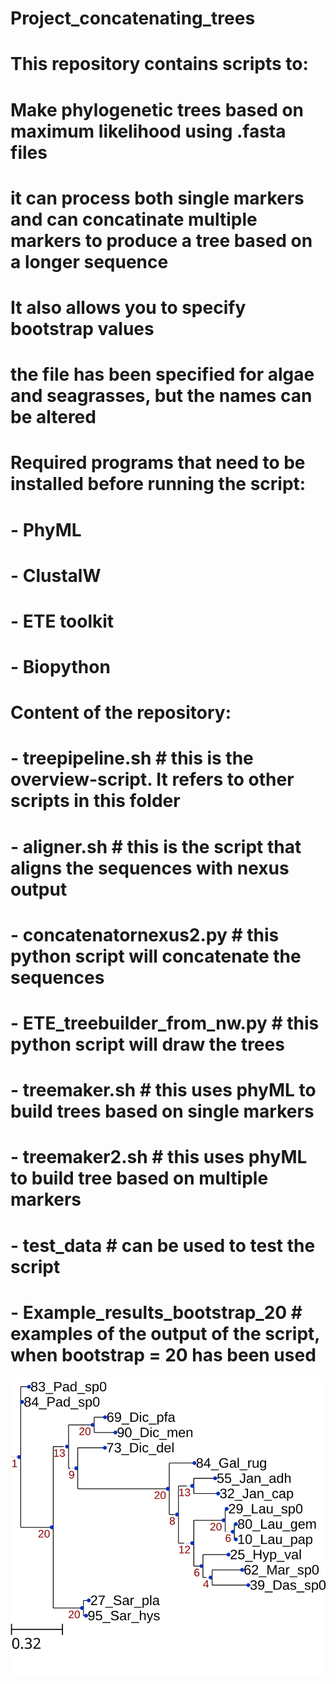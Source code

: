 # Project_concatenating_trees

# This repository contains scripts to:
# Make phylogenetic trees based on maximum likelihood using .fasta files
# it can process both single markers and can concatinate multiple markers to produce a tree based on a longer sequence
# It also allows you to specify bootstrap values
# the file has been specified for algae and seagrasses, but the names can be altered

# Required programs that need to be installed before running the script:
# 	- PhyML
# 	- ClustalW
# 	- ETE toolkit
#   - Biopython

# Content of the repository:
#   - treepipeline.sh # this is the overview-script. It refers to other scripts in this folder
#   - aligner.sh # this is the script that aligns the sequences with nexus output
#   - concatenatornexus2.py # this python script will concatenate the sequences
#   - ETE_treebuilder_from_nw.py # this python script will draw the trees
#   - treemaker.sh # this uses phyML to build trees based on single markers
#   - treemaker2.sh # this uses phyML to build tree based on multiple markers
#   - test_data # can be used to test the script
#   - Example_results_bootstrap_20 # examples of the output of the script, when bootstrap = 20 has been used
![tree_example](all_COI.svg)
